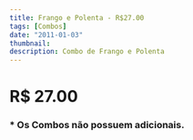 ```yaml
---
title: Frango e Polenta - R$27.00
tags: [Combos]
date: "2011-01-03"
thumbnail: 
description: Combo de Frango e Polenta
---
```


# R$ 27.00

<h3 id="unordered">
<strong>
<strong>* Os Combos não possuem adicionais.</strong>
</strong>
</h3>